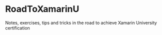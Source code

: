 # RoadToXamarinU

Notes, exercises, tips and tricks in the road to achieve Xamarin University certification
